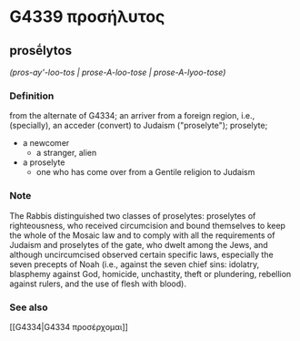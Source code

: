 # G4339 προσήλυτος

## prosḗlytos

_(pros-ay'-loo-tos | prose-A-loo-tose | prose-A-lyoo-tose)_

### Definition

from the alternate of G4334; an arriver from a foreign region, i.e., (specially), an acceder (convert) to Judaism ("proselyte"); proselyte; 

- a newcomer
  - a stranger, alien
- a proselyte
  - one who has come over from a Gentile religion to Judaism

### Note

The Rabbis distinguished two classes of proselytes: proselytes of righteousness, who received circumcision and bound themselves to keep the whole of the Mosaic law and to comply with all the requirements of Judaism and proselytes of the gate, who dwelt among the Jews, and although uncircumcised observed certain specific laws, especially the seven precepts of Noah (i.e., against the seven chief sins: idolatry, blasphemy against God, homicide, unchastity, theft or plundering, rebellion against rulers, and the use of flesh with blood).

### See also

[[G4334|G4334 προσέρχομαι]]
